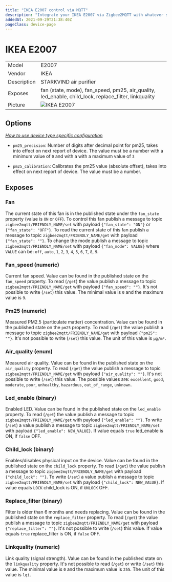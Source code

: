 ```yaml
---
title: "IKEA E2007 control via MQTT"
description: "Integrate your IKEA E2007 via Zigbee2MQTT with whatever smart home infrastructure you are using without the vendors bridge or gateway."
addedAt: 2021-09-29T21:38:40Z
pageClass: device-page
---
```


<!-- !!!! -->
<!-- ATTENTION: This file is auto-generated through docgen! -->
<!-- You can only edit the "Notes"-Section between the two comment lines "Notes BEGIN" and "Notes END". -->
<!-- Do not use h1 or h2 heading within "## Notes"-Section. -->
<!-- !!!! -->

# IKEA E2007

|     |     |
|-----|-----|
| Model | E2007  |
| Vendor  | IKEA  |
| Description | STARKVIND air purifier |
| Exposes | fan (state, mode), fan_speed, pm25, air_quality, led_enable, child_lock, replace_filter, linkquality |
| Picture | ![IKEA E2007](https://www.zigbee2mqtt.io/images/devices/E2007.jpg) |


<!-- Notes BEGIN: You can edit here. Add "## Notes" headline if not already present. -->


<!-- Notes END: Do not edit below this line -->


## Options
*[How to use device type specific configuration](../guide/configuration/devices-groups.md#specific-device-options)*

* `pm25_precision`: Number of digits after decimal point for pm25, takes into effect on next report of device. The value must be a number with a minimum value of `0` and with a with a maximum value of `3`

* `pm25_calibration`: Calibrates the pm25 value (absolute offset), takes into effect on next report of device. The value must be a number.


## Exposes

### Fan 
The current state of this fan is in the published state under the `fan_state` property (value is `ON` or `OFF`).
To control this fan publish a message to topic `zigbee2mqtt/FRIENDLY_NAME/set` with payload `{"fan_state": "ON"}` or `{"fan_state": "OFF"}`.
To read the current state of this fan publish a message to topic `zigbee2mqtt/FRIENDLY_NAME/get` with payload `{"fan_state": ""}`.
To change the mode publish a message to topic `zigbee2mqtt/FRIENDLY_NAME/set` with payload `{"fan_mode": VALUE}` where `VALUE` can be: `off`, `auto`, `1`, `2`, `3`, `4`, `5`, `6`, `7`, `8`, `9`.

### Fan_speed (numeric)
Current fan speed.
Value can be found in the published state on the `fan_speed` property.
To read (`/get`) the value publish a message to topic `zigbee2mqtt/FRIENDLY_NAME/get` with payload `{"fan_speed": ""}`.
It's not possible to write (`/set`) this value.
The minimal value is `0` and the maximum value is `9`.

### Pm25 (numeric)
Measured PM2.5 (particulate matter) concentration.
Value can be found in the published state on the `pm25` property.
To read (`/get`) the value publish a message to topic `zigbee2mqtt/FRIENDLY_NAME/get` with payload `{"pm25": ""}`.
It's not possible to write (`/set`) this value.
The unit of this value is `µg/m³`.

### Air_quality (enum)
Measured air quality.
Value can be found in the published state on the `air_quality` property.
To read (`/get`) the value publish a message to topic `zigbee2mqtt/FRIENDLY_NAME/get` with payload `{"air_quality": ""}`.
It's not possible to write (`/set`) this value.
The possible values are: `excellent`, `good`, `moderate`, `poor`, `unhealthy`, `hazardous`, `out_of_range`, `unknown`.

### Led_enable (binary)
Enabled LED.
Value can be found in the published state on the `led_enable` property.
To read (`/get`) the value publish a message to topic `zigbee2mqtt/FRIENDLY_NAME/get` with payload `{"led_enable": ""}`.
To write (`/set`) a value publish a message to topic `zigbee2mqtt/FRIENDLY_NAME/set` with payload `{"led_enable": NEW_VALUE}`.
If value equals `true` led_enable is ON, if `false` OFF.

### Child_lock (binary)
Enables/disables physical input on the device.
Value can be found in the published state on the `child_lock` property.
To read (`/get`) the value publish a message to topic `zigbee2mqtt/FRIENDLY_NAME/get` with payload `{"child_lock": ""}`.
To write (`/set`) a value publish a message to topic `zigbee2mqtt/FRIENDLY_NAME/set` with payload `{"child_lock": NEW_VALUE}`.
If value equals `LOCK` child_lock is ON, if `UNLOCK` OFF.

### Replace_filter (binary)
Filter is older than 6 months and needs replacing.
Value can be found in the published state on the `replace_filter` property.
To read (`/get`) the value publish a message to topic `zigbee2mqtt/FRIENDLY_NAME/get` with payload `{"replace_filter": ""}`.
It's not possible to write (`/set`) this value.
If value equals `true` replace_filter is ON, if `false` OFF.

### Linkquality (numeric)
Link quality (signal strength).
Value can be found in the published state on the `linkquality` property.
It's not possible to read (`/get`) or write (`/set`) this value.
The minimal value is `0` and the maximum value is `255`.
The unit of this value is `lqi`.

